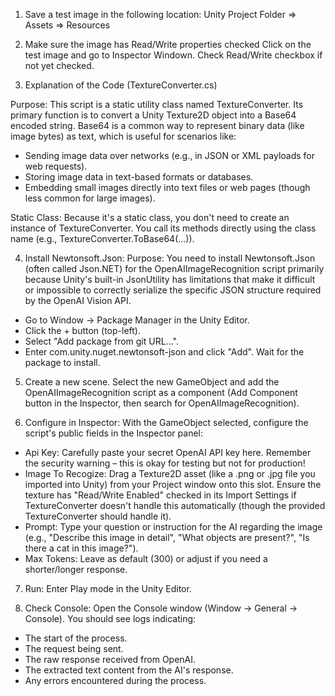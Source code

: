 1. Save a test image in the following location:
Unity Project Folder => Assets => Resources

2. Make sure the image has Read/Write properties checked
Click on the test image and go to Inspector Windown. Check Read/Write checkbox if not yet checked. 


3. Explanation of the Code (TextureConverter.cs)

Purpose: This script is a static utility class named TextureConverter. Its primary function is to convert a Unity Texture2D object into a Base64 encoded string. Base64 is a common way to represent binary data (like image bytes) as text, which is useful for scenarios like:
* Sending image data over networks (e.g., in JSON or XML payloads for web requests).
* Storing image data in text-based formats or databases.
* Embedding small images directly into text files or web pages (though less common for large images).

Static Class: Because it's a static class, you don't need to create an instance of TextureConverter. You call its methods directly using the class name (e.g., TextureConverter.ToBase64(...)).

4. Install Newtonsoft.Json: 
Purpose: You need to install Newtonsoft.Json (often called Json.NET) for the OpenAIImageRecognition script primarily because Unity's built-in JsonUtility has limitations that make it difficult or impossible to correctly serialize the specific JSON structure required by the OpenAI Vision API. 

* Go to Window -> Package Manager in the Unity Editor.
* Click the + button (top-left).
* Select "Add package from git URL...".
* Enter com.unity.nuget.newtonsoft-json and click "Add". Wait for the package to install.

5. Create a new scene. Select the new GameObject and add the OpenAIImageRecognition script as a component (Add Component button in the Inspector, then search for OpenAIImageRecognition).

6. Configure in Inspector: With the GameObject selected, configure the script's public fields in the Inspector panel: 
* Api Key: Carefully paste your secret OpenAI API key here. Remember the security warning – this is okay for testing but not for production!
* Image To Recogize: Drag a Texture2D asset (like a .png or .jpg file you imported into Unity) from your Project window onto this slot. Ensure the texture has "Read/Write Enabled" checked in its Import Settings if TextureConverter doesn't handle this automatically (though the provided TextureConverter should handle it).
* Prompt: Type your question or instruction for the AI regarding the image (e.g., "Describe this image in detail", "What objects are present?", "Is there a cat in this image?").
* Max Tokens: Leave as default (300) or adjust if you need a shorter/longer response.

7. Run: Enter Play mode in the Unity Editor.

8. Check Console: Open the Console window (Window -> General -> Console). You should see logs indicating: 
* The start of the process.
* The request being sent.
* The raw response received from OpenAI.
* The extracted text content from the AI's response.
* Any errors encountered during the process.

